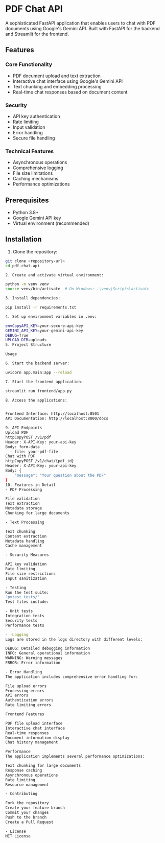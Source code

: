# PDF Chat API

A sophisticated FastAPI application that enables users to chat with PDF documents using Google's Gemini API. Built with FastAPI for the backend and Streamlit for the frontend.

## Features

### Core Functionality

- PDF document upload and text extraction
- Interactive chat interface using Google's Gemini API
- Text chunking and embedding processing
- Real-time chat responses based on document content

### Security

- API key authentication
- Rate limiting
- Input validation
- Error handling
- Secure file handling

### Technical Features

- Asynchronous operations
- Comprehensive logging
- File size limitations
- Caching mechanisms
- Performance optimizations

## Prerequisites

- Python 3.8+
- Google Gemini API key
- Virtual environment (recommended)

## Installation

1. Clone the repository:

```bash
git clone <repository-url>
cd pdf-chat-api

2. Create and activate virtual environment:

python -m venv venv
source venv/bin/activate  # On Windows: .\venv\Scripts\activate

3. Install dependencies:

pip install -r requirements.txt

4. Set up environment variables in .env:

envCopyAPI_KEY=your-secure-api-key
GEMINI_API_KEY=your-gemini-api-key
DEBUG=True
UPLOAD_DIR=uploads
5. Project Structure

Usage

6. Start the backend server:

uvicorn app.main:app --reload

7. Start the frontend application:

streamlit run frontend/app.py

8. Access the applications:


Frontend Interface: http://localhost:8501
API Documentation: http://localhost:8000/docs

9. API Endpoints
Upload PDF
httpCopyPOST /v1/pdf
Header: X-API-Key: your-api-key
Body: form-data
  - file: your-pdf-file
Chat with PDF
httpCopyPOST /v1/chat/{pdf_id}
Header: X-API-Key: your-api-key
Body: {
    "message": "Your question about the PDF"
}
10. Features in Detail
- PDF Processing

File validation
Text extraction
Metadata storage
Chunking for large documents

- Text Processing

Text chunking
Content extraction
Metadata handling
Cache management

- Security Measures

API key validation
Rate limiting
File size restrictions
Input sanitization

- Testing
Run the test suite:
'pytest tests/'
Test files include:

- Unit tests
Integration tests
Security tests
Performance tests

- -Logging
Logs are stored in the logs directory with different levels:

DEBUG: Detailed debugging information
INFO: General operational information
WARNING: Warning messages
ERROR: Error information

- Error Handling
The application includes comprehensive error handling for:

File upload errors
Processing errors
API errors
Authentication errors
Rate limiting errors

Frontend Features

PDF file upload interface
Interactive chat interface
Real-time responses
Document information display
Chat history management

Performance
The application implements several performance optimizations:

Text chunking for large documents
Response caching
Asynchronous operations
Rate limiting
Resource management

- Contributing

Fork the repository
Create your feature branch
Commit your changes
Push to the branch
Create a Pull Request

- License
MIT License
```
